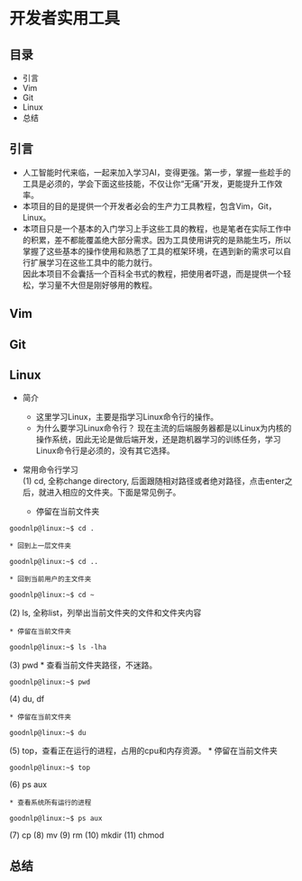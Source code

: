 # 开发者实用工具


## 目录
* 引言
* Vim
* Git
* Linux
* 总结

## 引言
* 人工智能时代来临，一起来加入学习AI，变得更强。第一步，掌握一些趁手的工具是必须的，学会下面这些技能，不仅让你“无痛”开发，更能提升工作效率。
* 本项目的目的是提供一个开发者必会的生产力工具教程，包含Vim，Git，Linux。
* 本项目只是一个基本的入门学习上手这些工具的教程，也是笔者在实际工作中的积累，差不都能覆盖绝大部分需求。因为工具使用讲究的是熟能生巧，所以掌握了这些基本的操作使用和熟悉了工具的框架环境，在遇到新的需求可以自行扩展学习在这些工具中的能力就行。<br /> 因此本项目不会囊括一个百科全书式的教程，把使用者吓退，而是提供一个轻松，学习量不大但是刚好够用的教程。



## Vim

## Git


## Linux

* 简介
    * 这里学习Linux，主要是指学习Linux命令行的操作。
    * 为什么要学习Linux命令行？ 现在主流的后端服务器都是以Linux为内核的操作系统，因此无论是做后端开发，还是跑机器学习的训练任务，学习Linux命令行是必须的，没有其它选择。

* 常用命令行学习 <br />
(1) cd, 全称change directory, 后面跟随相对路径或者绝对路径，点击enter之后，就进入相应的文件夹。下面是常见例子。<br />

    * 停留在当前文件夹
```console
goodnlp@linux:~$ cd .
```

    * 回到上一层文件夹
```console
goodnlp@linux:~$ cd ..
```

    * 回到当前用户的主文件夹
```console
goodnlp@linux:~$ cd ~
```


(2) ls, 全称list，列举出当前文件夹的文件和文件夹内容

    * 停留在当前文件夹
```console
goodnlp@linux:~$ ls -lha
```


(3) pwd
    * 查看当前文件夹路径，不迷路。
```console
goodnlp@linux:~$ pwd
```


(4) du, df

    * 停留在当前文件夹
```console
goodnlp@linux:~$ du
```


(5) top，查看正在运行的进程，占用的cpu和内存资源。
    * 停留在当前文件夹
```console
goodnlp@linux:~$ top
```

(6) ps aux

    * 查看系统所有运行的进程
```console
goodnlp@linux:~$ ps aux
```

(7) cp
(8) mv
(9) rm
(10) mkdir
(11) chmod





## 总结

